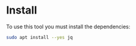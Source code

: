# Install

To use this tool you must install the dependencies:
 
```bash
sudo apt install --yes jq
```
